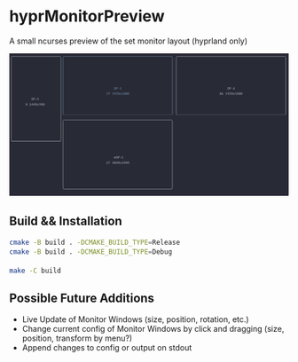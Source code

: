 # hyprMonitorPreview
A small ncurses preview of the set monitor layout (hyprland only)

![Preview](Preview.png)

## Build && Installation

```bash
cmake -B build . -DCMAKE_BUILD_TYPE=Release
cmake -B build . -DCMAKE_BUILD_TYPE=Debug

make -C build
```

## Possible Future Additions

- Live Update of Monitor Windows (size, position, rotation, etc.)
- Change current config of Monitor Windows by click and dragging (size, position, transform by menu?)
- Append changes to config or output on stdout

